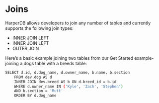 # Joins

HarperDB allows developers to join any  number of tables and currently supports the following join types:

* INNER JOIN LEFT 
* INNER JOIN LEFT 
* OUTER JOIN


Here’s a basic example joining two tables from our Get Started example- joining a dogs table with a breeds table:



```bash
SELECT d.id, d.dog_name, d.owner_name, b.name, b.section
    FROM dev.dog AS d
    INNER JOIN dev.breed AS b ON d.breed_id = b.id
    WHERE d.owner_name IN ('Kyle', 'Zach', 'Stephen')
    AND b.section = 'Mutt'
    ORDER BY d.dog_name
```
